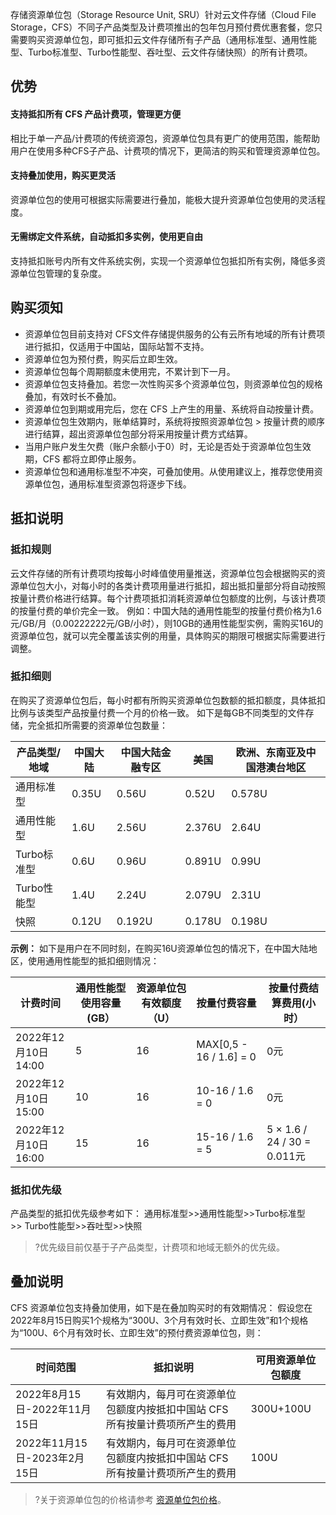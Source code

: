 存储资源单位包（Storage Resource Unit, SRU）针对云文件存储（Cloud File Storage，CFS）不同子产品类型及计费项推出的包年包月预付费优惠套餐，您只需要购买资源单位包，即可抵扣云文件存储所有子产品（通用标准型、通用性能型、Turbo标准型、Turbo性能型、吞吐型、云文件存储快照）的所有计费项。

## 优势
#### 支持抵扣所有 CFS 产品计费项，管理更方便
相比于单一产品/计费项的传统资源包，资源单位包具有更广的使用范围，能帮助用户在使用多种CFS子产品、计费项的情况下，更简洁的购买和管理资源单位包。

#### 支持叠加使用，购买更灵活
资源单位包的使用可根据实际需要进行叠加，能极大提升资源单位包使用的灵活程度。

#### 无需绑定文件系统，自动抵扣多实例，使用更自由
支持抵扣账号内所有文件系统实例，实现一个资源单位包抵扣所有实例，降低多资源单位包管理的复杂度。

## 购买须知
- 资源单位包目前支持对 CFS文件存储提供服务的公有云所有地域的所有计费项进行抵扣，仅适用于中国站，国际站暂不支持。 
- 资源单位包为预付费，购买后立即生效。
- 资源单位包每个周期额度未使用完，不累计到下一月。
- 资源单位包支持叠加。若您一次性购买多个资源单位包，则资源单位包的规格叠加，有效时长不叠加。
- 资源单位包到期或用完后，您在 CFS 上产生的用量、系统将自动按量计费。
- 资源单位包生效期内，账单结算时，系统将按照资源单位包 > 按量计费的顺序进行结算，超出资源单位包部分将采用按量计费方式结算。
- 当用户账户发生欠费（账户余额小于0）时，无论是否处于资源单位包生效期，CFS 都将立即停止服务。
- 资源单位包和通用标准型不冲突，可叠加使用。从使用建议上，推荐您使用资源单位包，通用标准型资源包将逐步下线。

## 抵扣说明
### 抵扣规则
云文件存储的所有计费项均按每小时峰值使用量推送，资源单位包会根据购买的资源单位包大小，对每小时的各类计费项用量进行抵扣，超出抵扣量部分将自动按照按量计费价格进行结算。每个计费项抵扣消耗资源单位包额度的比例，与该计费项的按量付费的单价完全一致。
例如：中国大陆的通用性能型的按量付费价格为1.6元/GB/月（0.00222222元/GB/小时），则10GB的通用性能型实例，需购买16U的资源单位包，就可以完全覆盖该实例的用量，具体购买的期限可根据实际需要进行调整。

### 抵扣细则
在购买了资源单位包后，每小时都有所购买资源单位包数额的抵扣额度，具体抵扣比例与该类型产品按量付费一个月的价格一致。
如下是每GB不同类型的文件存储，完全抵扣所需要的资源单位包数量：

| 产品类型/地域  | 中国大陆  | 中国大陆金融专区 | 美国     | 欧洲、东南亚及中国港澳台地区 |
|----------|-------|----------|--------|----------------|
| 通用标准型    | 0.35U | 0.56U    | 0.52U  | 0.578U         |
| 通用性能型    | 1.6U  | 2.56U    | 2.376U | 2.64U          |
| Turbo标准型 | 0.6U  | 0.96U    | 0.891U | 0.99U          |
| Turbo性能型 | 1.4U  | 2.24U    | 2.079U | 2.31U          |
| 快照       | 0.12U | 0.192U   | 0.178U | 0.198U         |


**示例：**
如下是用户在不同时刻，在购买16U资源单位包的情况下，在中国大陆地区，使用通用性能型的抵扣细则情况：

| 计费时间              | 通用性能型使用容量(GB） | 资源单位包有效额度（U） | 按量付费容量            | 按量付费结算费用(小时）       |
|-------------------|---------------|--------------|-------------------|--------------------|
| 2022年12月10日 14:00 | 5             | 16           | MAX[0,5 - 16 / 1.6] = 0 | 0元                 |
| 2022年12月10日 15:00 | 10            | 16           | 10-16 / 1.6 = 0       | 0元                 |
| 2022年12月10日 16:00 | 15            | 16           | 15-16 / 1.6 = 5       | 5 × 1.6 / 24 / 30 = 0.011元 |

### 抵扣优先级
产品类型的抵扣优先级参考如下：
通用标准型>>通用性能型>>Turbo标准型>> Turbo性能型>>吞吐型>>快照
>?优先级目前仅基于子产品类型，计费项和地域无额外的优先级。

## 叠加说明
CFS 资源单位包支持叠加使用，如下是在叠加购买时的有效期情况：
假设您在2022年8月15日购买1个规格为“300U、3个月有效时长、立即生效”和1个规格为“100U、6个月有效时长、立即生效”的预付费资源单位包，则：

| 时间范围                   | 抵扣说明                                      | 可用资源单位包额度 |
|------------------------|-------------------------------------------|-----------|
| 2022年8月15日-2022年11月15日 | 有效期内，每月可在资源单位包额度内按抵扣中国站 CFS 所有按量计费项所产生的费用 | 300U+100U |
| 2022年11月15日-2023年2月15日 | 有效期内，每月可在资源单位包额度内按抵扣中国站 CFS 所有按量计费项所产生的费用 | 100U      |

>?关于资源单位包的价格请参考 [资源单位包价格](https://cloud.tencent.com/document/product/582/83567#.E8.B5.84.E6.BA.90.E5.8D.95.E4.BD.8D.E5.8C.85.E4.BB.B7.E6.A0.BC)。
